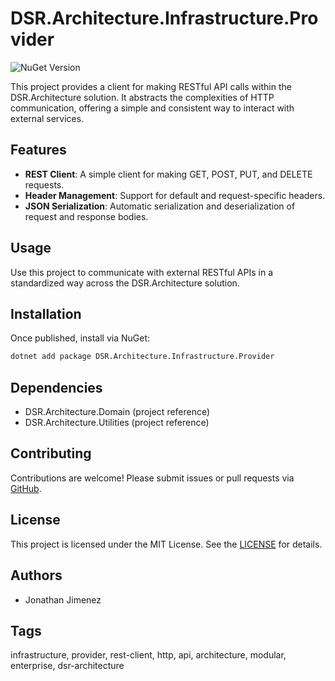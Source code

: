 # DSR.Architecture.Infrastructure.Provider

![NuGet Version](https://img.shields.io/nuget/v/Dsr.Architecture.Infrastructure.Provider?style=flat-square)

This project provides a client for making RESTful API calls within the DSR.Architecture solution. It abstracts the complexities of HTTP communication, offering a simple and consistent way to interact with external services.

## Features

- **REST Client**: A simple client for making GET, POST, PUT, and DELETE requests.
- **Header Management**: Support for default and request-specific headers.
- **JSON Serialization**: Automatic serialization and deserialization of request and response bodies.

## Usage

Use this project to communicate with external RESTful APIs in a standardized way across the DSR.Architecture solution.

## Installation

Once published, install via NuGet:

```bash
dotnet add package DSR.Architecture.Infrastructure.Provider
```

## Dependencies

- DSR.Architecture.Domain (project reference)
- DSR.Architecture.Utilities (project reference)

## Contributing

Contributions are welcome! Please submit issues or pull requests via [GitHub](https://github.com/RockerInt/DSR.Architecture).

## License

This project is licensed under the MIT License. See the [LICENSE](https://github.com/RockerInt/DSR.Architecture/LICENSE) for details.

## Authors

- Jonathan Jimenez

## Tags

infrastructure, provider, rest-client, http, api, architecture, modular, enterprise, dsr-architecture
